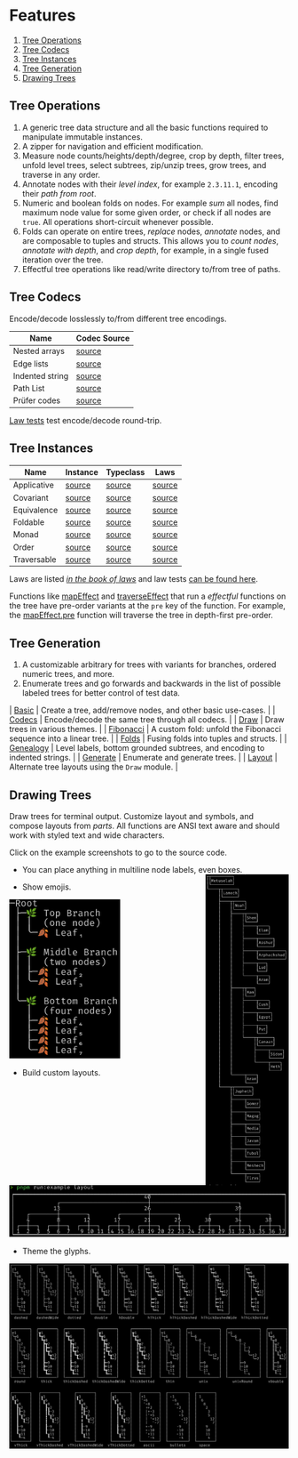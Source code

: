# Features

1. [Tree Operations](#tree-operations)
2. [Tree Codecs](#tree-codecs)
3. [Tree Instances](#tree-instances)
4. [Tree Generation](#tree-generation)
5. [Drawing Trees](#drawing-trees)

## Tree Operations

1. A generic tree data structure and all the basic functions required to manipulate immutable instances.
1. A zipper for navigation and efficient modification.
1. Measure node counts/heights/depth/degree, crop by depth, filter trees, unfold level trees, select subtrees, zip/unzip trees, grow trees, and traverse in any order.
1. Annotate nodes with their _level index_, for example `2.3.11.1`, encoding their _path from root_.
1. Numeric and boolean folds on nodes. For example _sum_ all nodes, find maximum node value for some given order, or check if all nodes are `true`. All operations short-circuit whenever possible.
1. Folds can operate on entire trees, _replace_ nodes, _annotate_ nodes, and are composable to tuples and structs. This allows you to _count nodes_, _annotate with depth_, and _crop depth_, for example, in a single fused iteration over the tree.
1. Effectful tree operations like read/write directory to/from tree of paths.

## Tree Codecs

Encode/decode losslessly to/from different tree encodings.

| Name            | Codec Source                                                                      |
| --------------- | --------------------------------------------------------------------------------- |
| Nested arrays   | [source](https://github.com/middle-ages/effect-tree/tree/main/src/codec/arrays)   |
| Edge lists      | [source](https://github.com/middle-ages/effect-tree/tree/main/src/codec/edges)    |
| Indented string | [source](https://github.com/middle-ages/effect-tree/tree/main/src/codec/indented) |
| Path List       | [source](https://github.com/middle-ages/effect-tree/tree/main/src/codec/paths)    |
| Prüfer codes    | [source](https://github.com/middle-ages/effect-tree/tree/main/src/codec/prufer)   |

[Law tests](https://github.com/middle-ages/effect-tree/blob/main/src/codec/Isomorphism.test.ts) test encode/decode round-trip.

## Tree Instances

| Name        | Instance                                                                                    | Typeclass                                                                                     | Laws                                                                                                              |
| ----------- | ------------------------------------------------------------------------------------------- | --------------------------------------------------------------------------------------------- | ----------------------------------------------------------------------------------------------------------------- |
| Applicative | [source](https://github.com/middle-ages/effect-tree/blob/main/src/instances/Applicative.ts) | [source](https://github.com/Effect-TS/effect/blob/main/packages/typeclass/src/Applicative.ts) | [source](https://github.com/middle-ages/effect-ts-laws/tree/main/src/laws/typeclass/parameterized/Applicative.ts) |
| Covariant   | [source](../src/instances/Covariant.ts)                                                     | [source](https://github.com/Effect-TS/effect/blob/main/packages/typeclass/src/Covariant.ts)   | [source](https://github.com/middle-ages/effect-ts-laws/tree/main/src/laws/typeclass/parameterized/Covariant.ts)   |
| Equivalence | [source](https://github.com/middle-ages/effect-tree/blob/main/src/instances/Equivalence.ts) | [source](https://github.com/Effect-TS/effect/blob/main/packages/effect/src/Equivalence.ts)    | [source](https://github.com/middle-ages/effect-ts-laws/tree/main/src/laws/typeclass/concrete/Equivalence.ts)      |
| Foldable    | [source](https://github.com/middle-ages/effect-tree/blob/main/src/instances/Foldable.ts)    | [source](https://github.com/Effect-TS/effect/blob/main/packages/typeclass/src/Foldable.ts)    | [source](https://github.com/middle-ages/effect-ts-laws/tree/main/src/laws/typeclass/parameterized/Foldable.ts)    |
| Monad       | [source](https://github.com/middle-ages/effect-tree/blob/main/src/instances/Monad.ts)       | [source](https://github.com/Effect-TS/effect/blob/main/packages/typeclass/src/Monad.ts)       | [source](https://github.com/middle-ages/effect-ts-laws/tree/main/src/laws/typeclass/parameterized/Monad.ts)       |
| Order       | [source](https://github.com/middle-ages/effect-tree/blob/main/src/instances/Order.ts)       | [source](https://github.com/Effect-TS/effect/blob/main/packages/effect/src/Order.ts)          | [source](https://github.com/middle-ages/effect-ts-laws/tree/main/src/laws/typeclass/concrete/Order.ts)            |
| Traversable | [source](https://github.com/middle-ages/effect-tree/blob/main/src/instances/Traversable.ts) | [source](https://github.com/Effect-TS/effect/blob/main/packages/typeclass/src/Traversable.ts) | [source](https://github.com/middle-ages/effect-ts-laws/tree/main/src/laws/typeclass/parameterized/Traversable.ts) |

Laws are listed
_[in the book of laws](https://middle-ages.github.io/effect-ts-laws-docs/catalog-of-laws.html)_
and law tests
[can be found here](https://github.com/middle-ages/effect-tree/blob/main/src/instances/laws.test.ts).

Functions like [mapEffect](https://middle-ages.github.io/effect-tree-docs/functions/effect-tree.mapEffect.html)
and
[traverseEffect](https://middle-ages.github.io/effect-tree-docs/variables/effect-tree.traverseEffect.html) that run
a _effectful_ functions on the tree have pre-order variants at the `pre` key of
the function. For example, the
[mapEffect.pre](https://middle-ages.github.io/effect-tree-docs/functions/effect-tree.mapEffect.html#pre)
function will traverse the tree in depth-first pre-order.

## Tree Generation

1. A customizable arbitrary for trees with variants for branches, ordered numeric trees, and more.
1. Enumerate trees and go forwards and backwards in the list of possible labeled trees for better control of test data.

| [Basic](https://github.com/middle-ages/effect-tree/blob/main/examples/basic.ts)         | Create a tree, add/remove nodes, and other basic use-cases.               |
| [Codecs](https://github.com/middle-ages/effect-tree/blob/main/examples/codecs.ts)       | Encode/decode the same tree through all codecs.                           |
| [Draw](https://github.com/middle-ages/effect-tree/blob/main/examples/draw.ts)           | Draw trees in various themes.                                             |
| [Fibonacci](https://github.com/middle-ages/effect-tree/blob/main/examples/fibonacci.ts) | A custom fold: unfold the Fibonacci sequence into a linear tree.          |
| [Folds](https://github.com/middle-ages/effect-tree/blob/main/examples/folds.ts)         | Fusing folds into tuples and structs.                                     |
| [Genealogy](https://github.com/middle-ages/effect-tree/blob/main/examples/genealogy.ts) | Level labels, bottom grounded subtrees, and encoding to indented strings. |
| [Generate](https://github.com/middle-ages/effect-tree/blob/main/examples/generate.ts)   | Enumerate and generate trees.                                             |
| [Layout](https://github.com/middle-ages/effect-tree/blob/main/examples/layout.ts)       | Alternate tree layouts using the `Draw` module.                           |

## Drawing Trees

Draw trees for terminal output. Customize layout and symbols, and compose layouts from _parts_. All functions are ANSI text aware and should work with styled text and wide characters.

Click on the example screenshots to go to the source code.

- You can place anything in multiline node labels, even boxes.
<a title="boxes example" href="https://github.com/middle-ages/effect-tree/blob/main/examples/genealogy.ts"><img src='../examples/docs/genealogy.png' alt='Output from examples/draw.ts' width=150 align="right"></a>

- Show emojis.

<a title="emoji example" href="https://github.com/middle-ages/effect-tree/blob/main/examples/layout.ts"><img src='../examples/docs/basic.png' alt='Output from examples/basic.ts' width=200></a>

- Build custom layouts.

<a title="layout example" href="https://github.com/middle-ages/effect-tree/blob/main/examples/layout.ts"><img src='../examples/docs/ternary-tree.png' alt='Output from examples/layout.ts' width=900></a>

- Theme the glyphs.

<a title="themes example" href="https://github.com/middle-ages/effect-tree/blob/main/examples/draw.ts"><img src='../examples/docs/draw.png' alt='Output from examples/draw.ts' width=600></a>
